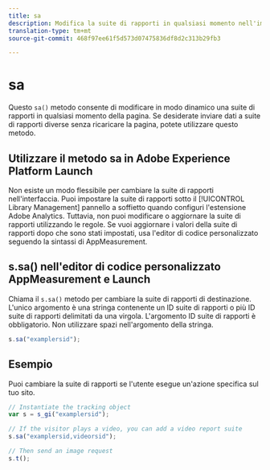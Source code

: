 ```yaml
---
title: sa
description: Modifica la suite di rapporti in qualsiasi momento nell'implementazione.
translation-type: tm+mt
source-git-commit: 468f97ee61f5d573d07475836df8d2c313b29fb3

---
```



# sa

Questo `sa()` metodo consente di modificare in modo dinamico una suite di rapporti in qualsiasi momento della pagina. Se desiderate inviare dati a suite di rapporti diverse senza ricaricare la pagina, potete utilizzare questo metodo.

## Utilizzare il metodo sa in Adobe Experience Platform Launch

Non esiste un modo flessibile per cambiare la suite di rapporti nell&#39;interfaccia. Puoi impostare la suite di rapporti sotto il [!UICONTROL Library Management] pannello a soffietto quando configuri l&#39;estensione Adobe Analytics. Tuttavia, non puoi modificare o aggiornare la suite di rapporti utilizzando le regole. Se vuoi aggiornare i valori della suite di rapporti dopo che sono stati impostati, usa l&#39;editor di codice personalizzato seguendo la sintassi di AppMeasurement.

## s.sa() nell&#39;editor di codice personalizzato AppMeasurement e Launch

Chiama il `s.sa()` metodo per cambiare la suite di rapporti di destinazione. L&#39;unico argomento è una stringa contenente un ID suite di rapporti o più ID suite di rapporti delimitati da una virgola. L&#39;argomento ID suite di rapporti è obbligatorio. Non utilizzare spazi nell&#39;argomento della stringa.

```js
s.sa("examplersid");
```

## Esempio

Puoi cambiare la suite di rapporti se l&#39;utente esegue un&#39;azione specifica sul tuo sito.

```js
// Instantiate the tracking object
var s = s_gi("examplersid");

// If the visitor plays a video, you can add a video report suite
s.sa("examplersid,videorsid");

// Then send an image request
s.t();
```

